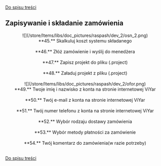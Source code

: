 [Do spisu treści](/service/doc/?cid=folding)
## Zapisywanie i składanie zamówienia
<center>
![](/store/Items/libs/doc_pictures/raspash/dev_2/osn_2.png) <br>
**45.** Skalkuluj koszt systemu składanego <br><br>
**46.** Złóż zamówienie i wyślij do menedżera <br><br>
**47.** Zapisz projekt do pliku (.project) <br><br>
**48.** Załaduj projekt z pliku (.project) <br><br>
![](/store/Items/libs/doc_pictures/raspash/dev_2/ofor.png) <br>
**49.** Twoje imię i nazwisko z konta na stronie internetowej ViYar <br><br>
**50.** Twój e-mail z konta na stronie internetowej ViYar <br><br>
**51.** Twój numer telefonu z konta na stronie internetowej ViYar <br><br>
**52.** Wybór rodzaju dostawy zamówienia <br><br>
**53.** Wybór metody płatności za zamówienie <br><br>
**54.** Twój komentarz do zamówienia(w razie potrzeby) <br><br>
</center>


[Do spisu treści](/service/doc/?cid=folding)